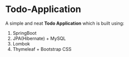 # Todo-Application
A simple and neat **Todo Application** which is built using:
1. SpringBoot
2. JPA(Hibernate) + MySQL
3. Lombok
4. Thymeleaf + Bootstrap CSS
